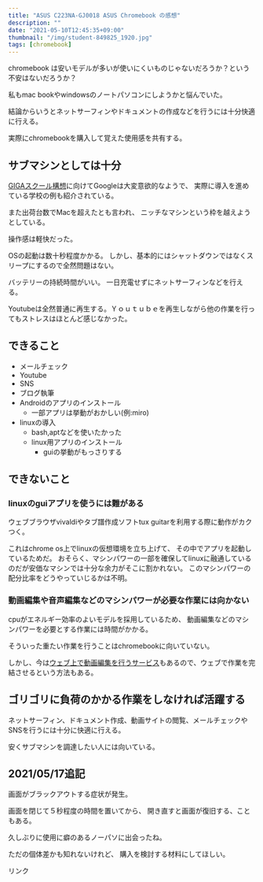 ```yaml
---
title: "ASUS C223NA-GJ0018 ASUS Chromebook の感想"
description: ""
date: "2021-05-10T12:45:35+09:00"
thumbnail: "/img/student-849825_1920.jpg"
tags: [chromebook]
---
```

chromebook は安いモデルが多いが使いにくいものじゃないだろうか？という不安はないだろうか？

私もmac bookやwindowsのノートパソコンにしようかと悩んでいた。

結論からいうとネットサーフィンやドキュメントの作成などを行うには十分快適に行える。

実際にchromebookを購入して覚えた使用感を共有する。
## サブマシンとしては十分
[GIGAスクール構想](https://edu.google.com/intl/ja/giga-school-plan/)に向けてGoogleは大変意欲的なようで、
実際に導入を進めている学校の例も紹介されている。

また出荷台数でMacを超えたとも言われ、
ニッチなマシンという枠を越えようとしている。

操作感は軽快だった。

OSの起動は数十秒程度かかる。
しかし、基本的にはシャットダウンではなくスリープにするので全然問題はない。

バッテリーの持続時間がいい。
一日充電せずにネットサーフィンなどを行える。

Youtubeは全然普通に再生する。Ｙｏｕｔｕｂｅを再生しながら他の作業を行ってもストレスはほとんど感じなかった。
## できること
- メールチェック
- Youtube
- SNS
- ブログ執筆
- Androidのアプリのインストール
  - 一部アプリは挙動がおかしい(例:miro)
- linuxの導入
  - bash,aptなどを使いたかった
  - linux用アプリのインストール
    - guiの挙動がもっさりする


## できないこと
### linuxのguiアプリを使うには難がある
ウェブブラウザvivaldiやタブ譜作成ソフトtux guitarを利用する際に動作がカクつく。

これはchrome os上でlinuxの仮想環境を立ち上げて、
その中でアプリを起動しているためだ。
おそらく、マシンパワーの一部を確保してlinuxに融通しているのだが安価なマシンでは十分な余力がそこに割かれない。
このマシンパワーの配分比率をどうやっていじるかは不明。

### 動画編集や音声編集などのマシンパワーが必要な作業には向かない
cpuがエネルギー効率のよいモデルを採用しているため、
動画編集などのマシンパワーを必要とする作業には時間がかかる。

そういった重たい作業を行うことはchromebookに向いていない。

しかし、今は[ウェブ上で動画編集を行うサービス](https://app.clipchamp.com/)もあるので、ウェブで作業を完結させるという方法もある。

## ゴリゴリに負荷のかかる作業をしなければ活躍する
ネットサーフィン、ドキュメント作成、動画サイトの閲覧、メールチェックやSNSを行うには十分に快適に行える。

安くサブマシンを調達したい人には向いている。

## 2021/05/17追記
画面がブラックアウトする症状が発生。

画面を閉じて５秒程度の時間を置いてから、
開き直すと画面が復旧する、こともある。

久しぶりに使用に癖のあるノーパソに出会ったね。

ただの個体差かも知れないけれど、
購入を検討する材料にしてほしい。

<!-- START MoshimoAffiliateEasyLink -->
<script type="text/javascript">
(function(b,c,f,g,a,d,e){b.MoshimoAffiliateObject=a;
b[a]=b[a]||function(){arguments.currentScript=c.currentScript
||c.scripts[c.scripts.length-2];(b[a].q=b[a].q||[]).push(arguments)};
c.getElementById(a)||(d=c.createElement(f),d.src=g,
d.id=a,e=c.getElementsByTagName("body")[0],e.appendChild(d))})
(window,document,"script","//dn.msmstatic.com/site/cardlink/bundle.js?20210203","msmaflink");
msmaflink({"n":"ASUS Chromebook クロームブック C223NA ノートパソコン(Celeron N3350 \/ 4GB \/ 32GB \/ 11.6型 \/ 999グラム \/ 日本語キーボード \/ グレー)C223NA-GJ0018 シルバー グーグル Google","b":"ASUSTek","t":"C223NA-GJ0018","d":"https:\/\/m.media-amazon.com","c_p":"\/images\/I","p":["\/41Wa6vahJNL._SL500_.jpg","\/41JpQz+ld5L._SL500_.jpg","\/41Zq96dp8BL._SL500_.jpg","\/41ThQbpOpvL._SL500_.jpg","\/51xguo1T0LL._SL500_.jpg","\/51pm96JmEvL._SL500_.jpg","\/41BXhZfMBwL._SL500_.jpg","\/51Nf29SgpvL._SL500_.jpg","\/51t3buUNNyL._SL500_.jpg","\/41cZf6Ifv9L._SL500_.jpg","\/31k4UVPn4SL._SL500_.jpg","\/31Qp3Jgkj9L._SL500_.jpg","\/31ndnufof2L._SL500_.jpg","\/414aoPkd11L._SL500_.jpg","\/41zZ77x0XEL._SL500_.jpg"],"u":{"u":"https:\/\/www.amazon.co.jp\/dp\/B07QW7PMZ9","t":"amazon","r_v":""},"v":"2.1","b_l":[{"id":1,"u_tx":"Amazonで見る","u_bc":"#f79256","u_url":"https:\/\/www.amazon.co.jp\/dp\/B07QW7PMZ9","a_id":2220302,"p_id":170,"pl_id":27060,"pc_id":185,"s_n":"amazon","u_so":1},{"id":2,"u_tx":"楽天市場で見る","u_bc":"#f76956","u_url":"https:\/\/search.rakuten.co.jp\/search\/mall\/ASUS%20Chromebook%20%E3%82%AF%E3%83%AD%E3%83%BC%E3%83%A0%E3%83%96%E3%83%83%E3%82%AF%20C223NA%20%E3%83%8E%E3%83%BC%E3%83%88%E3%83%91%E3%82%BD%E3%82%B3%E3%83%B3(Celeron%20N3350%20%2F%204GB%20%2F%2032GB%20%2F%2011.6%E5%9E%8B%20%2F%20999%E3%82%B0%E3%83%A9%E3%83%A0%20%2F%20%E6%97%A5%E6%9C%AC%E8%AA%9E%E3%82%AD%E3%83%BC%E3%83%9C%E3%83%BC%E3%83%89%20%2F%20%E3%82%B0%E3%83%AC%E3%83%BC)C223NA-GJ0018%20%E3%82%B7%E3%83%AB%E3%83%90%E3%83%BC%20%E3%82%B0%E3%83%BC%E3%82%B0%E3%83%AB%20Google\/","a_id":2220301,"p_id":54,"pl_id":27059,"pc_id":54,"s_n":"rakuten","u_so":2},{"id":3,"u_tx":"Yahoo!ショッピングで見る","u_bc":"#66a7ff","u_url":"https:\/\/shopping.yahoo.co.jp\/search?first=1\u0026p=ASUS%20Chromebook%20%E3%82%AF%E3%83%AD%E3%83%BC%E3%83%A0%E3%83%96%E3%83%83%E3%82%AF%20C223NA%20%E3%83%8E%E3%83%BC%E3%83%88%E3%83%91%E3%82%BD%E3%82%B3%E3%83%B3(Celeron%20N3350%20%2F%204GB%20%2F%2032GB%20%2F%2011.6%E5%9E%8B%20%2F%20999%E3%82%B0%E3%83%A9%E3%83%A0%20%2F%20%E6%97%A5%E6%9C%AC%E8%AA%9E%E3%82%AD%E3%83%BC%E3%83%9C%E3%83%BC%E3%83%89%20%2F%20%E3%82%B0%E3%83%AC%E3%83%BC)C223NA-GJ0018%20%E3%82%B7%E3%83%AB%E3%83%90%E3%83%BC%20%E3%82%B0%E3%83%BC%E3%82%B0%E3%83%AB%20Google","a_id":2220303,"p_id":1225,"pl_id":27061,"pc_id":1925,"s_n":"yahoo","u_so":3}],"eid":"5WEqJ","s":"s"});
</script>
<div id="msmaflink-5WEqJ">リンク</div>
<!-- MoshimoAffiliateEasyLink END -->